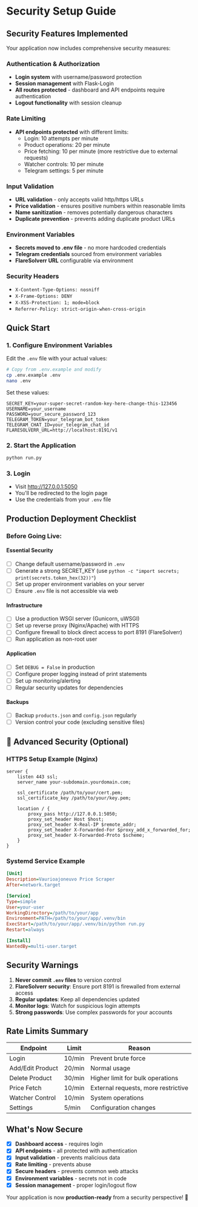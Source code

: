 # Security Setup Guide

## Security Features Implemented

Your application now includes comprehensive security measures:

### Authentication & Authorization
- **Login system** with username/password protection
- **Session management** with Flask-Login
- **All routes protected** - dashboard and API endpoints require authentication
- **Logout functionality** with session cleanup

### Rate Limiting
- **API endpoints protected** with different limits:
  - Login: 10 attempts per minute
  - Product operations: 20 per minute
  - Price fetching: 10 per minute (more restrictive due to external requests)
  - Watcher controls: 10 per minute
  - Telegram settings: 5 per minute

### Input Validation
- **URL validation** - only accepts valid http/https URLs
- **Price validation** - ensures positive numbers within reasonable limits
- **Name sanitization** - removes potentially dangerous characters
- **Duplicate prevention** - prevents adding duplicate product URLs

### Environment Variables
- **Secrets moved to .env file** - no more hardcoded credentials
- **Telegram credentials** sourced from environment variables
- **FlareSolverr URL** configurable via environment

### Security Headers
- `X-Content-Type-Options: nosniff`
- `X-Frame-Options: DENY`
- `X-XSS-Protection: 1; mode=block`
- `Referrer-Policy: strict-origin-when-cross-origin`

## Quick Start

### 1. Configure Environment Variables
Edit the `.env` file with your actual values:

```bash
# Copy from .env.example and modify
cp .env.example .env
nano .env
```

Set these values:
```
SECRET_KEY=your-super-secret-random-key-here-change-this-123456
USERNAME=your_username
PASSWORD=your_secure_password_123
TELEGRAM_TOKEN=your_telegram_bot_token
TELEGRAM_CHAT_ID=your_telegram_chat_id
FLARESOLVERR_URL=http://localhost:8191/v1
```

### 2. Start the Application
```bash
python run.py
```

### 3. Login
- Visit http://127.0.0.1:5050
- You'll be redirected to the login page
- Use the credentials from your `.env` file

## Production Deployment Checklist

### Before Going Live:

#### Essential Security
- [ ] Change default username/password in `.env`
- [ ] Generate a strong SECRET_KEY (use `python -c "import secrets; print(secrets.token_hex(32))"`)
- [ ] Set up proper environment variables on your server
- [ ] Ensure `.env` file is not accessible via web

#### Infrastructure
- [ ] Use a production WSGI server (Gunicorn, uWSGI)
- [ ] Set up reverse proxy (Nginx/Apache) with HTTPS
- [ ] Configure firewall to block direct access to port 8191 (FlareSolverr)
- [ ] Run application as non-root user

#### Application
- [ ] Set `DEBUG = False` in production
- [ ] Configure proper logging instead of print statements
- [ ] Set up monitoring/alerting
- [ ] Regular security updates for dependencies

#### Backups
- [ ] Backup `products.json` and `config.json` regularly
- [ ] Version control your code (excluding sensitive files)

## 🔧 Advanced Security (Optional)

### HTTPS Setup Example (Nginx)
```nginx
server {
    listen 443 ssl;
    server_name your-subdomain.yourdomain.com;
    
    ssl_certificate /path/to/your/cert.pem;
    ssl_certificate_key /path/to/your/key.pem;
    
    location / {
        proxy_pass http://127.0.0.1:5050;
        proxy_set_header Host $host;
        proxy_set_header X-Real-IP $remote_addr;
        proxy_set_header X-Forwarded-For $proxy_add_x_forwarded_for;
        proxy_set_header X-Forwarded-Proto $scheme;
    }
}
```

### Systemd Service Example
```ini
[Unit]
Description=Vaurioajoneuvo Price Scraper
After=network.target

[Service]
Type=simple
User=your-user
WorkingDirectory=/path/to/your/app
Environment=PATH=/path/to/your/app/.venv/bin
ExecStart=/path/to/your/app/.venv/bin/python run.py
Restart=always

[Install]
WantedBy=multi-user.target
```

## Security Warnings

1. **Never commit `.env` files** to version control
2. **FlareSolverr security**: Ensure port 8191 is firewalled from external access
3. **Regular updates**: Keep all dependencies updated
4. **Monitor logs**: Watch for suspicious login attempts
5. **Strong passwords**: Use complex passwords for your accounts

## Rate Limits Summary

| Endpoint | Limit | Reason |
|----------|--------|---------|
| Login | 10/min | Prevent brute force |
| Add/Edit Product | 20/min | Normal usage |
| Delete Product | 30/min | Higher limit for bulk operations |
| Price Fetch | 10/min | External requests, more restrictive |
| Watcher Control | 10/min | System operations |
| Settings | 5/min | Configuration changes |

## What's Now Secure

- [x] **Dashboard access** - requires login  
- [x] **API endpoints** - all protected with authentication  
- [x] **Input validation** - prevents malicious data  
- [x] **Rate limiting** - prevents abuse  
- [x] **Secure headers** - prevents common web attacks  
- [x] **Environment variables** - secrets not in code  
- [x] **Session management** - proper login/logout flow  

Your application is now **production-ready** from a security perspective! 🎉
